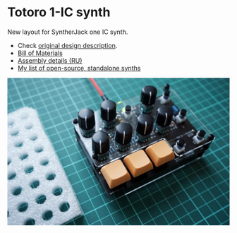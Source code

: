 # Totoro 1-IC synth
New layout for SyntherJack one IC synth.

- Check [original design description](https://syntherjack.net/totoro-1-ic-simple-synth/).
- [Bill of Materials](https://docs.google.com/spreadsheets/d/1W8UXgywPiKr_cGYt4vmy-FFpul2pAX_mGaH6qz8sfts/edit?usp=sharing)
- [Assembly details (RU)](https://snnkv.com/projects/ng-parts-totoro/)
- [My list of open-source, standalone synths](https://diy-synths.snnkv.com/)

![Totoro](/totoro.jpg)